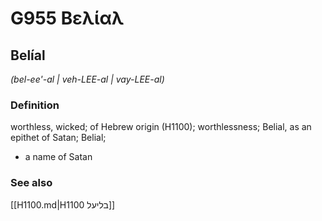 # G955 Βελίαλ

## Belíal

_(bel-ee'-al | veh-LEE-al | vay-LEE-al)_

### Definition

worthless, wicked; of Hebrew origin (H1100); worthlessness; Belial, as an epithet of Satan; Belial; 

- a name of Satan

### See also

[[H1100.md|H1100 בליעל]]
